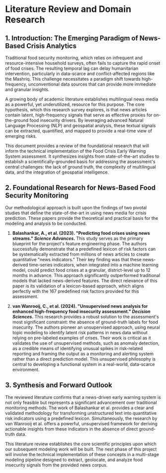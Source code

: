 # Literature Review and Domain Research

## 1. Introduction: The Emerging Paradigm of News-Based Crisis Analytics

Traditional food security monitoring, which relies on infrequent and resource-intensive household surveys, often fails to capture the rapid onset of food crises. The resulting temporal lag can delay humanitarian intervention, particularly in data-scarce and conflict-affected regions like the Mashriq. This challenge necessitates a paradigm shift towards high-frequency, unconventional data sources that can provide more immediate and granular insights.

A growing body of academic literature establishes multilingual news media as a powerful, yet underutilized, resource for this purpose. The core hypothesis, which this research survey explores, is that news articles contain latent, high-frequency signals that serve as effective proxies for on-the-ground food insecurity drivers. By leveraging advanced Natural Language Processing (NLP) and geospatial analysis, these textual signals can be extracted, quantified, and mapped to provide a real-time view of emerging risks.

This document provides a review of the foundational research that will inform the technical implementation of the Food Crisis Early Warning System assessment. It synthesizes insights from state-of-the-art studies to establish a scientifically-grounded basis for addressing the assessment's central challenges: the lack of ground truth, the complexity of multilingual data, and the integration of geospatial intelligence.

## 2. Foundational Research for News-Based Food Security Monitoring

Our methodological approach is built upon the findings of two pivotal studies that define the state-of-the-art in using news media for crisis prediction. These papers provide the theoretical and practical basis for the modeling and analysis to be conducted.

1.  **Balashankar, A., et al. (2023). "Predicting food crises using news streams." *Science Advances*.** This study serves as the primary blueprint for the project's feature engineering phase. The authors successfully demonstrate that a predefined lexicon of risk factors can be systematically extracted from millions of news articles to create quantitative "news indicators." Their key finding was that these news-derived time-series indicators, when integrated into a machine learning model, could predict food crises at a granular, district-level up to 12 months in advance. This approach significantly outperformed traditional models that lacked news-derived features. The direct relevance of this paper is its validation of a lexicon-based approach, which aligns perfectly with the 167 predefined risk factors provided for this assessment.

2.  **van Wanrooij, C., et al. (2024). "Unsupervised news analysis for enhanced high-frequency food insecurity assessment." *Decision Sciences*.** This research provides a robust solution to the assessment's most significant constraint: the absence of ground-truth labels for food insecurity. The authors pioneer an unsupervised approach, using neural topic modeling to identify latent risk patterns in news data without relying on pre-labeled examples of crises. Their work is critical as it validates the use of unsupervised methods, such as anomaly detection, as a credible means of identifying unusual spikes in risk-related reporting and framing the output as a monitoring and alerting system rather than a direct prediction model. This unsupervised philosophy is central to developing a functional system in a real-world, data-scarce environment.

## 3. Synthesis and Forward Outlook

The reviewed literature confirms that a news-driven early warning system is not only feasible but represents a significant advancement over traditional monitoring methods. The work of Balashankar et al. provides a clear and validated methodology for transforming unstructured text into quantitative risk indicators using a predefined lexicon. Simultaneously, the research by van Wanrooij et al. offers a powerful, unsupervised framework for deriving actionable insights from these indicators in the absence of direct ground-truth data.

This literature review establishes the core scientific principles upon which our subsequent modeling work will be built. The next phase of this project will involve the technical implementation of these concepts in a multi-stage modeling pipeline designed to extract, geolocate, and analyze food insecurity signals from the provided news corpus.